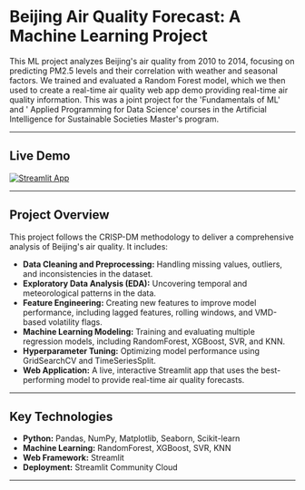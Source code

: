 # Beijing Air Quality Forecast: A Machine Learning Project

This ML project analyzes Beijing's air quality from 2010 to 2014, focusing on predicting PM2.5 levels and their correlation with weather and seasonal factors. We trained and evaluated a Random Forest model, which we then used to create a real-time air quality web app demo providing real-time air quality information. This was a joint project for the 'Fundamentals of ML' and ' Applied Programming for Data Science' courses in the Artificial Intelligence for Sustainable Societies Master's program.

---

## Live Demo

<a href="https://ml-projectbeijing-air-quality-gqgd3juiatrt7eop7cdrwb.streamlit.app/" target="_blank">
    <img src="https://static.streamlit.io/badges/streamlit_badge_black_white.svg" alt="Streamlit App"/>
</a>

---

## Project Overview

This project follows the CRISP-DM methodology to deliver a comprehensive analysis of Beijing's air quality. It includes:

*   **Data Cleaning and Preprocessing:** Handling missing values, outliers, and inconsistencies in the dataset.
*   **Exploratory Data Analysis (EDA):** Uncovering temporal and meteorological patterns in the data.
*   **Feature Engineering:** Creating new features to improve model performance, including lagged features, rolling windows, and VMD-based volatility flags.
*   **Machine Learning Modeling:** Training and evaluating multiple regression models, including RandomForest, XGBoost, SVR, and KNN.
*   **Hyperparameter Tuning:** Optimizing model performance using GridSearchCV and TimeSeriesSplit.
*   **Web Application:** A live, interactive Streamlit app that uses the best-performing model to provide real-time air quality forecasts.

---

## Key Technologies

*   **Python:** Pandas, NumPy, Matplotlib, Seaborn, Scikit-learn
*   **Machine Learning:** RandomForest, XGBoost, SVR, KNN
*   **Web Framework:** Streamlit
*   **Deployment:** Streamlit Community Cloud

---
